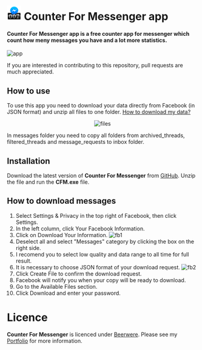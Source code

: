 # ![Logo](assets/icon.png)  Counter For Messenger app

#### Counter For Messenger app is a free counter app for messenger which count how meny messages you have and a lot more statistics.

![app](https://user-images.githubusercontent.com/50967586/154368722-0f294219-3bb3-4d80-a23f-4ac3e417741b.png)

If you are interested in contributing to this repository, pull requests are much appreciated.

## How to use
To use this app you need to download your data directly from Facebook (in JSON format) and unzip all files to one folder.
<a href="https://github.com/Kubis10/CounterForMessenger#how-to-download-messages">How to download my data?</a>
<p align="center">
<img src="https://user-images.githubusercontent.com/50967586/154366070-ea81176f-fd28-4572-bd21-1769451ab60b.png" alt="files">
</p>
In messages folder you need to copy all folders from archived_threads, filtered_threads and message_requests to inbox folder.

## Installation 

Download the latest version of **Counter For Messenger** from [GitHub](https://github.com/Kubis10/CounterForMessenger/releases).
Unzip the file and run the **CFM.exe** file.

## How to download messages

1. Select Settings & Privacy in the top right of Facebook, then click Settings.
1. In the left column, click Your Facebook Information.
1. Click on Download Your Information.
![fb1](https://user-images.githubusercontent.com/17026216/99185953-4e075300-274d-11eb-99f1-eb475a465652.png)
1. Deselect all and select "Messages" category by clicking the box on the right side.
1. I recomend you to select low quality and data range to all time for full result.
1. It is necessary to choose JSON format of your download request.
![fb2](https://user-images.githubusercontent.com/50967586/154365289-96fdd4e0-93a1-4ef7-8f40-20c32711fcd4.png)
1. Click Create File to confirm the download request.
1. Facebook will notify you when your copy will be ready to download.
1. Go to the Available Files section.
1. Click Download and enter your password.

# Licence

**Counter For Messenger** is licenced under [Beerwere](https://github.com/Kubis10/CounterForMessenger/blob/master/LICENSE).
Please see my [Portfolio](https://jakubprzybysz.netlify.app/) for more information.
